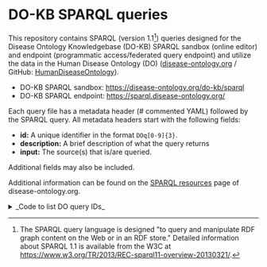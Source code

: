 # DO-KB SPARQL queries

This repository contains SPARQL (version 1.1[^1]) queries designed for the Disease Ontology Knowledgebase (DO-KB) SPARQL sandbox (online editor) and endpoint (programmatic access/federated query endpoint) and utilize the data in the Human Disease Ontology (DO) ([disease-ontology.org](https://disease-ontology.org) / GitHub: [HumanDiseaseOntology](https://github.com/DiseaseOntology/HumanDiseaseOntology)). 
- DO-KB SPARQL sandbox: https://disease-ontology.org/do-kb/sparql
- DO-KB SPARQL endpoint: https://sparql.disease-ontology.org/

Each query file has a metadata header (# commented YAML) followed by the SPARQL query. All metadata headers start with the following fields:
- **id:** A unique identifier in the format `DOq[0-9]{3}`.
- **description:** A brief description of what the query returns
- **input:** The source(s) that is/are queried.

Additional fields may also be included.

Additional information can be found on the [SPARQL resources](https://disease-ontology.org/do-kb/sparql_help) page of disease-ontology.org.

<details>

<summary>_Code to list DO query IDs_</summary>

```
grep -REoh "DOq[0-9]{3}" * | sort --reverse | uniq -c
```

</details>

[^1]: The SPARQL query language is designed "to query and manipulate RDF graph content on the Web or in an RDF store." Detailed information about SPARQL 1.1 is available from the W3C at https://www.w3.org/TR/2013/REC-sparql11-overview-20130321/.
